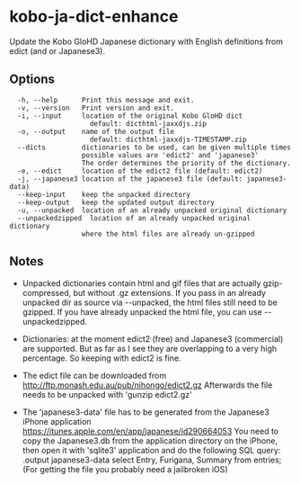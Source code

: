 # kobo-ja-dict-enhance
Update the Kobo GloHD Japanese dictionary with English definitions
from edict (and or Japanese3).

## Options

`````
  -h, --help      Print this message and exit.
  -v, --version   Print version and exit.
  -i, --input     location of the original Kobo GloHD dict
                    default: dicthtml-jaxxdjs.zip
  -o, --output    name of the output file
                    default: dicthtml-jaxxdjs-TIMESTAMP.zip
  --dicts         dictionaries to be used, can be given multiple times
                  possible values are 'edict2' and 'japanese3'
                  The order determines the priority of the dictionary.
  -e, --edict     location of the edict2 file (default: edict2)
  -j, --japanese3 location of the japanese3 file (default: japanese3-data)
  --keep-input    keep the unpacked directory
  --keep-output   keep the updated output directory
  -u, --unpacked  location of an already unpacked original dictionary
  --unpackedzipped  location of an already unpacked original dictionary
                  where the html files are already un-gzipped
`````

## Notes

* Unpacked dictionaries contain html and gif files that are
  actually gzip-compressed, but without .gz extensions.
  If you pass in an already unpacked dir as source via --unpacked, the
  html files still need to be gzipped. If you have already unpacked
  the html file, you can use --unpackedzipped.

* Dictionaries: at the moment edict2 (free) and Japanese3 (commercial) are
  supported. But as far as I see they are overlapping to a very high
  percentage. So keeping with edict2 is fine.

* The edict file can be downloaded from 
  http://ftp.monash.edu.au/pub/nihongo/edict2.gz
  Afterwards the file needs to be unpacked with 'gunzip edict2.gz'

* The 'japanese3-data' file has to be generated from the Japanese3 iPhone
  application https://itunes.apple.com/en/app/japanese/id290664053
  You need to copy the Japanese3.db from the application directory on the
  iPhone, then open it with 'sqlite3' application and do the following
  SQL query:
    .output japanese3-data
    select Entry, Furigana, Summary from entries;
  (For getting the file you probably need a jailbroken iOS)

